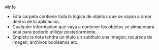 #Info
- Esta carpeta contiene toda la logica de objetos que se vayan a crear dentro de la aplicacion.
- Cualquier informacion que vaya a contener los objetos se almacenara aqui para poderlo utilizar posteriormente.
- Empleto la nota tendra un titulo un subtitulo una imagen, recursos de imagen, archivos booleanos etc.